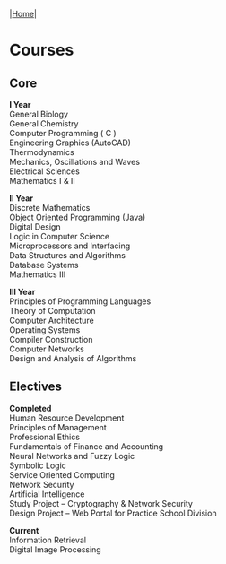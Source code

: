 |[Home](README.md)|

Courses
==================

Core
-------
**I Year**  
General Biology  
General Chemistry  
Computer Programming ( C )  
Engineering Graphics (AutoCAD)  
Thermodynamics  
Mechanics, Oscillations and Waves  
Electrical Sciences  
Mathematics I & II  

**II Year**  
Discrete Mathematics  
Object Oriented Programming (Java)  
Digital Design  
Logic in Computer Science  
Microprocessors and Interfacing  
Data Structures and Algorithms  
Database Systems  
Mathematics III  

**III Year**  
Principles of Programming Languages  
Theory of Computation  
Computer Architecture  
Operating Systems  
Compiler Construction  
Computer Networks  
Design and Analysis of Algorithms  


Electives
------------

**Completed**  
Human Resource Development  
Principles of Management  
Professional Ethics  
Fundamentals of Finance and Accounting  
Neural Networks and Fuzzy Logic  
Symbolic Logic  
Service Oriented Computing  
Network Security  
Artificial Intelligence  
Study Project – Cryptography & Network Security  
Design Project – Web Portal for Practice School Division  

**Current**  
Information Retrieval  
Digital Image Processing  
